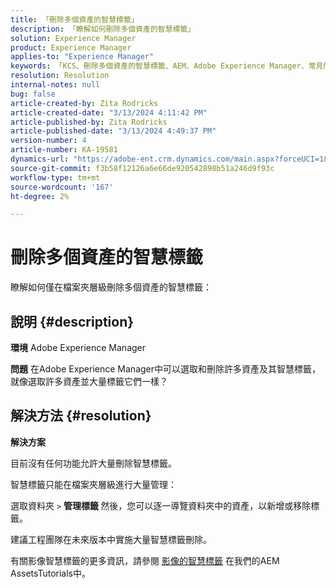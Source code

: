 ```yaml
---
title: 「刪除多個資產的智慧標籤」
description: 「瞭解如何刪除多個資產的智慧標籤」
solution: Experience Manager
product: Experience Manager
applies-to: "Experience Manager"
keywords: 「KCS、刪除多個資產的智慧標籤、AEM、Adobe Experience Manager、常見問答」
resolution: Resolution
internal-notes: null
bug: false
article-created-by: Zita Rodricks
article-created-date: "3/13/2024 4:11:42 PM"
article-published-by: Zita Rodricks
article-published-date: "3/13/2024 4:49:37 PM"
version-number: 4
article-number: KA-19581
dynamics-url: "https://adobe-ent.crm.dynamics.com/main.aspx?forceUCI=1&pagetype=entityrecord&etn=knowledgearticle&id=6bb69f5b-54e1-ee11-904d-6045bd0065b6"
source-git-commit: f3b58f12126a6e66de920542898b51a246d9f93c
workflow-type: tm+mt
source-wordcount: '167'
ht-degree: 2%

---
```


# 刪除多個資產的智慧標籤


瞭解如何僅在檔案夾層級刪除多個資產的智慧標籤：

## 說明 {#description}


<b>環境</b>
Adobe Experience Manager

<b>問題</b>
在Adobe Experience Manager中可以選取和刪除許多資產及其智慧標籤，就像選取許多資產並大量標籤它們一樣？


## 解決方法 {#resolution}


<b>解決方案</b>

目前沒有任何功能允許大量刪除智慧標籤。

智慧標籤只能在檔案夾層級進行大量管理：

選取資料夾 `>`  <b>管理標籤 </b>然後，您可以逐一導覽資料夾中的資產，以新增或移除標籤。

建議工程團隊在未來版本中實施大量智慧標籤刪除。

有關影像智慧標籤的更多資訊，請參閱 [影像的智慧標籤](https://experienceleague.adobe.com/docs/experience-manager-learn/assets/metadata/image-smart-tags.html?lang=zh-Hant) 在我們的AEM AssetsTutorials中。

